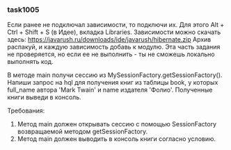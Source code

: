 
### task1005

Если ранее не подключал зависимости, то подключи их. Для этого Alt + Ctrl + Shift + S (в Идее), вкладка Libraries.
Зависимости можно скачать здесь: https://javarush.ru/downloads/ide/javarush/hibernate.zip
Архив распакуй, и каждую зависимость добавь к модулю.
Эта часть задания не проверяется, но если ее не выполнить - ты не сможешь локально выполнять код.

В методе main получи сессию из MySessionFactory.getSessionFactory().
Напиши запрос на hql для получения книг из таблицы book,
у которых full_name автора &#39;Mark Twain&#39; и name издателя &#39;Фолио&#39;.
Полученные книги выведи в консоль.


Требования:
1.	Метод main должен открывать сессию с помощью SessionFactory возвращаемой методом getSessionFactory.
2.	Метод main должен выводить в консоль книги согласно условию.


